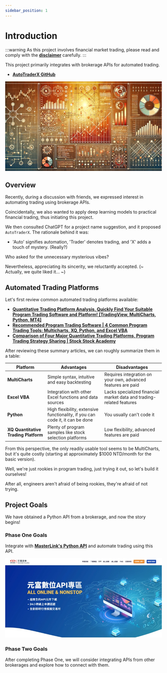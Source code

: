 ```yaml
---
sidebar_position: 1
---
```


# Introduction

:::warning
As this project involves financial market trading, please read and comply with the [**disclaimer**](./disclaimer.md) carefully.
:::

This project primarily integrates with brokerage APIs for automated trading.

- [**AutoTraderX GitHub**](https://github.com/DocsaidLab/AutoTraderX)

![title](./img/title.webp)

## Overview

Recently, during a discussion with friends, we expressed interest in automating trading using brokerage APIs.

Coincidentally, we also wanted to apply deep learning models to practical financial trading, thus initiating this project.

We then consulted ChatGPT for a project name suggestion, and it proposed `AutoTraderX`. The rationale behind it was:

- 'Auto' signifies automation, 'Trader' denotes trading, and 'X' adds a touch of mystery. (Really?)

Who asked for the unnecessary mysterious vibes?

Nevertheless, appreciating its sincerity, we reluctantly accepted. (~ Actually, we quite liked it... ~)

## Automated Trading Platforms

Let's first review common automated trading platforms available:

- [**Quantitative Trading Platform Analysis, Quickly Find Your Suitable Program Trading Software and Platform! [TradingView, MultiCharts, Python, MT4]**](https://quantpass.org/software-comparison/)
- [**Recommended Program Trading Software | 4 Common Program Trading Tools: Multicharts, XQ, Python, and Excel VBA**](https://www.myrichfut.com/%E7%A8%8B%E5%BC%8F%E4%BA%A4%E6%98%93%E8%BB%9F%E9%AB%94%E6%8E%A8%E8%96%A6)
- [**Comparison of Four Major Quantitative Trading Platforms, Program Trading Strategy Sharing | Stock Stock Academy**](https://school.gugu.fund/blog/gugu_knowledge/7807989341)

After reviewing these summary articles, we can roughly summarize them in a table:

| Platform                             | Advantages                                                                    | Disadvantages                                                        |
| ------------------------------------ | ----------------------------------------------------------------------------- | -------------------------------------------------------------------- |
| **MultiCharts**                      | Simple syntax, intuitive and easy backtesting                                 | Requires integration on your own, advanced features are paid         |
| **Excel VBA**                        | Integration with other Excel functions and data sources                       | Lacks specialized financial market data and trading-related features |
| **Python**                           | High flexibility, extensive functionality, if you can code it, it can be done | You usually can't code it                                            |
| **XQ Quantitative Trading Platform** | Plenty of program samples like stock selection platforms                      | Low flexibility, advanced features are paid                          |

From this perspective, the only readily usable tool seems to be MultiCharts, but it's quite costly (starting at approximately $1000 NTD/month for the basic version).

Well, we're just rookies in program trading, just trying it out, so let's build it ourselves!

After all, engineers aren't afraid of being rookies, they're afraid of not trying.

## Project Goals

We have obtained a Python API from a brokerage, and now the story begins!

### Phase One Goals

Integrate with [**MasterLink's Python API**](https://mlapi.masterlink.com.tw/web_api/service/home) and automate trading using this API.

![masterlink](./img/masterlink.jpg)

### Phase Two Goals

After completing Phase One, we will consider integrating APIs from other brokerages and explore how to connect with them.
